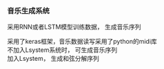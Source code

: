 ### 音乐生成系统

采用RNN或者LSTM模型训练数据， 生成音乐序列  

采用了keras框架，音乐数据读写采用了python的midi库  
不加入Lsystem系统时， 可生成音乐序列  
加入Lsystem， 生成和弦分解序列
